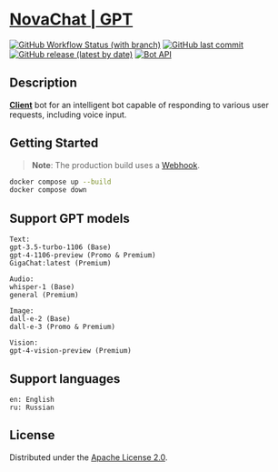 # [NovaChat | GPT](https://t.me/novachat_gpt_bot)

[![GitHub Workflow Status (with branch)](https://img.shields.io/github/actions/workflow/status/mikita-workspace/chat-gpt-bot/ci.yml?branch=main&style=for-the-badge)](https://github.com/mikita-workspace/chat-gpt-bot/actions)
[![GitHub last commit](https://img.shields.io/github/last-commit/mikita-workspace/chat-gpt-bot?style=for-the-badge)](https://github.com/mikita-workspace/chat-gpt-bot/commits/main)
[![GitHub release (latest by date)](https://img.shields.io/github/v/release/mikita-workspace/chat-gpt-bot?style=for-the-badge)](https://github.com/mikita-workspace/chat-gpt-bot/releases)
[![Bot API](https://img.shields.io/badge/Bot%20API-6.7-blue?logo=telegram&style=for-the-badge&labelColor=000&color=3b82f6&)](https://core.telegram.org/bots/api)
## Description
[**Client**](https://t.me/novachat_gpt_bot) bot for an intelligent bot capable of responding to various user requests, including voice input.
## Getting Started
> **Note**: The production build uses a [Webhook](https://core.telegram.org/bots/webhooks).
```bash
docker compose up --build
docker compose down
```
## Support GPT models
```
Text:
gpt-3.5-turbo-1106 (Base)
gpt-4-1106-preview (Promo & Premium)
GigaChat:latest (Premium)

Audio:
whisper-1 (Base)
general (Premium)

Image:
dall-e-2 (Base)
dall-e-3 (Promo & Premium)

Vision:
gpt-4-vision-preview (Premium)
```
## Support languages
```
en: English
ru: Russian
```
## License
Distributed under the [Apache License 2.0](LICENSE).

